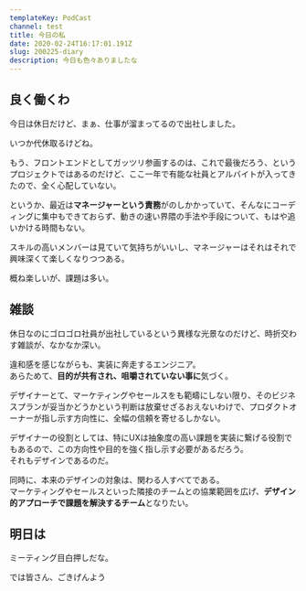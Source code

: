 ```yaml
---
templateKey: PodCast
channel: test
title: 今日の私
date: 2020-02-24T16:17:01.191Z
slug: 200225-diary
description: 今日も色々ありましたな
---
```

## 良く働くわ

今日は休日だけど、まぁ、仕事が溜まってるので出社しました。

いつか代休取るけどね。

もう、フロントエンドとしてガッツリ参画するのは、これで最後だろう、というプロジェクトではあるのだけど、ここ一年で有能な社員とアルバイトが入ってきたので、全く心配していない。

というか、最近は**マネージャーという責務**がのしかかっていて、そんなにコーディングに集中もできておらず、動きの速い界隈の手法や手段について、もはや追いかける時間もない。

スキルの高いメンバーは見ていて気持ちがいいし、マネージャーはそれはそれで興味深くて楽しくなりつつある。

概ね楽しいが、課題は多い。

## 雑談

休日なのにゴロゴロ社員が出社しているという異様な光景なのだけど、時折交わす雑談が、なかなか深い。

違和感を感じながらも、実装に奔走するエンジニア。\
あらためて、**目的が共有され、咀嚼されていない事に**気づく。

デザイナーとて、マーケティングやセールスをも範疇にしない限り、そのビジネスプランが妥当かどうかという判断は放棄せざるおえないわけで、プロダクトオーナーが指し示す方向性に、全幅の信頼を寄せるしかない。

デザイナーの役割としては、特にUXは抽象度の高い課題を実装に繋げる役割でもあるので、この方向性や目的を強く指し示す必要があるだろう。\
それもデザインであるのだ。

同時に、本来のデザインの対象は、関わる人すべてである。\
マーケティングやセールスといった隣接のチームとの協業範囲を広げ、**デザイン的アプローチで課題を解決するチーム**となりたい。

## 明日は

ミーティング目白押しだな。

では皆さん、ごきげんよう
